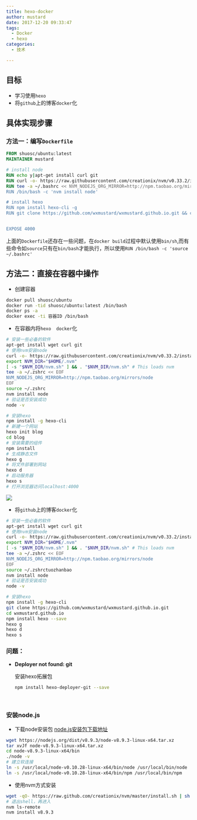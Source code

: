 ```yaml
---
title: hexo-docker
author: mustard
date: 2017-12-20 09:33:47
tags:
  - Docker
  - hexo
categories:
  - 技术

---
```


## 目标

- 学习使用`hexo`
- 将`github`上的博客`docker`化

## 具体实现步骤

### 方法一：编写`Dockerfile`

```dockerfile
FROM shuosc/ubuntu:latest
MAINTAINER mustard

# install node 
RUN echo y|apt-get install curl git 
RUN curl -o- https://raw.githubusercontent.com/creationix/nvm/v0.33.2/install.sh | bash && export NVM_DIR="$HOME/.nvm" && [ -s "$NVM_DIR/nvm.sh" ] && . "$NVM_DIR/nvm.sh" 
RUN tee -a ~/.bashrc << NVM_NODEJS_ORG_MIRROR=http://npm.taobao.org/mirrors/node && tee -a ~/.bashrc << NVM_DIR="$HOME/.nvm" && /bin/bash -c 'source ~/.bashrc' && cat /root/.bashrc
RUN /bin/bash -c 'nvm install node'

# install hexo
RUN npm install hexo-cli -g
RUN git clone https://github.com/wxmustard/wxmustard.github.io.git && cd wxmustard.github.io && npm install hexo --save && hexo d && hexo s


EXPOSE 4000
```

上面的`Dockerfile`还存在一些问题，在`docker build`过程中默认使用`bin/sh`,而有些命令如`source`只有在`bin/bash`才能执行，所以使用`RUN /bin/bash -c 'source ~/.bashrc' `

## 方法二：直接在容器中操作

- 创建容器

```bash
docker pull shuosc/ubuntu
docker run -tid shuosc/ubuntu:latest /bin/bash
docker ps -a
docker exec -ti 容器ID /bin/bash
```

- 在容器内将`hexo  docker`化

```bash
# 安装一些必备的软件
apt-get install wget curl git 
# 使用nvm安装node
curl -o- https://raw.githubusercontent.com/creationix/nvm/v0.33.2/install.sh | bash
export NVM_DIR="$HOME/.nvm"
[ -s "$NVM_DIR/nvm.sh" ] && . "$NVM_DIR/nvm.sh" # This loads nvm
tee -a ~/.zshrc << EOF
NVM_NODEJS_ORG_MIRROR=http://npm.taobao.org/mirrors/node
EOF
source ~/.zshrc
nvm install node
# 验证是否安装成功
node -v

# 安装hexo
npm install -g hexo-cli
# 新建一个网站
hexo init blog
cd blog
# 安装需要的组件
npm install
# 生成静态文件
hexo g
# 将文件部署到网站
hexo d
# 启动服务器
hexo s
# 打开浏览器访问localhost:4000
```

![](https://vgy.me/YLqxjz.png)

- 将`github`上的博客`docker`化

```bash
# 安装一些必备的软件
apt-get install wget curl git 
# 使用nvm安装node
curl -o- https://raw.githubusercontent.com/creationix/nvm/v0.33.2/install.sh | bash
export NVM_DIR="$HOME/.nvm"
[ -s "$NVM_DIR/nvm.sh" ] && . "$NVM_DIR/nvm.sh" # This loads nvm
tee -a ~/.zshrc << EOF
NVM_NODEJS_ORG_MIRROR=http://npm.taobao.org/mirrors/node
EOF
source ~/.zshrctuozhanbao
nvm install node
# 验证是否安装成功
node -v

# 安装hexo
npm install -g hexo-cli
git clone https://github.com/wxmustard/wxmustard.github.io.git
cd wxmustard.github.io 
npm install hexo --save 
hexo g
hexo d 
hexo s
```



### 问题：

- **Deployer not found: git** 

  安装hexo拓展包

  ```bash
  npm install hexo-deployer-git --save
  ```

  ​

### 安装node.js

- 下载node安装包 [node.js安装包下载地址](https://nodejs.org/dist/v8.9.3/node-v8.9.3-linux-x64.tar.xz)

```bash
wget https://nodejs.org/dist/v8.9.3/node-v8.9.3-linux-x64.tar.xz
tar xvJf node-v8.9.3-linux-x64.tar.xz
cd node-v8.9.3-linux-x64/bin
./node -v
# 建立软连接
ln -s /usr/local/node-v0.10.28-linux-x64/bin/node /usr/local/bin/node
ln -s /usr/local/node-v0.10.28-linux-x64/bin/npm /usr/local/bin/npm
```

- 使用nvm方式安装

```bash
wget -qO- https://raw.github.com/creationix/nvm/master/install.sh | sh
# 退出shell，再进入
nvm ls-remote 
nvm install v8.9.3
```

